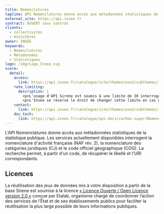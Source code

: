 ```yaml
---
title: Nomenclatures
tagline: API Nomenclatures donne accès aux métadonnées statistiques de la statistique publique
external_site: https://api.insee.fr
contract: OUVERT sous contrat
clients:
  - collectivités
  - ministères
owner: INSEE
keywords:
  - Nomenclatures
  - Métadonnées
  - Statistiques
logo: /img/Logo_Insee.svg
score:
  detail:
    access:
      link: https://api.insee.fr/catalogue/site/themes/wso2/subthemes/insee/pages/item-info.jag?name=Nomenclatures&version=v1&provider=insee
    rate_limiting:
      description: |
        <p>L'usage d'API Sirene est soumis à une limite de 30 interrogations par minute.</p>
        <p>L'Insee se réserve le droit de changer cette limite en cas de nécessité.</p>
    contact:
      link: https://api.insee.fr/catalogue/site/themes/wso2/subthemes/insee/pages/help.jag#contact
    doc_tech:
      link: https://api.insee.fr/catalogue/api-docs/carbon.super/Nomenclatures/v1?envName=Production%20and%20Sandbox
---
```


L'API Nomenclatures donne accès aux métadonnées statistiques de la statistique publique.
Les services actuellement disponibles interrogent la nomenclature d'activité française (NAF rév. 2), la nomenclature des catégories juridiques (CJ) et le code officiel géographique (COG).
La recherche permet, à partir d'un code, de récupérer le libellé et l'URI correspondants.

## Licences

La réutilisation des jeux de données mis à votre disposition à partir de la base Sirene est soumise à la licence [« Licence Ouverte / Open Licence version 2.0 »](https://www.etalab.gouv.fr/licence-ouverte-open-licence) conçue par Etalab, organisme chargé de coordonner l’action des services de l’État et de ses établissements publics pour faciliter la réutilisation la plus large possible de leurs informations publiques.
